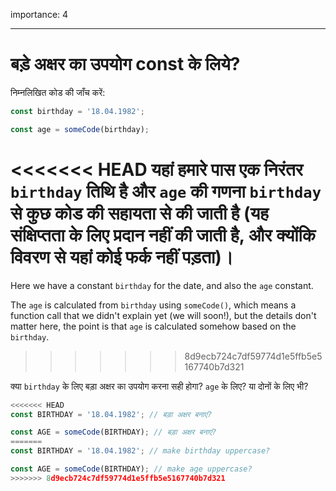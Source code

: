 importance: 4

---

# बड़े अक्षर का उपयोग const के लिये?

निम्नलिखित कोड की जाँच करें:

```js
const birthday = '18.04.1982';

const age = someCode(birthday);
```

<<<<<<< HEAD
यहां हमारे पास एक निरंतर `birthday` तिथि है और `age` की गणना `birthday` से कुछ कोड की सहायता से की जाती है (यह संक्षिप्तता के लिए प्रदान नहीं की जाती है, और क्योंकि विवरण से यहां कोई फर्क नहीं पड़ता)।
=======
Here we have a constant `birthday` for the date, and also the `age` constant.

The `age` is calculated from `birthday` using `someCode()`, which means a function call that we didn't explain yet (we will soon!), but the details don't matter here, the point is that `age` is calculated somehow based on the `birthday`.
>>>>>>> 8d9ecb724c7df59774d1e5ffb5e5167740b7d321

क्या `birthday` के लिए बड़ा अक्षर का उपयोग करना सही होगा? `age` के लिए? या दोनों के लिए भी?

```js
<<<<<<< HEAD
const BIRTHDAY = '18.04.1982'; // बड़ा अक्षर बनाएं?

const AGE = someCode(BIRTHDAY); // बड़ा अक्षर बनाएं?
=======
const BIRTHDAY = '18.04.1982'; // make birthday uppercase?

const AGE = someCode(BIRTHDAY); // make age uppercase?
>>>>>>> 8d9ecb724c7df59774d1e5ffb5e5167740b7d321
```
